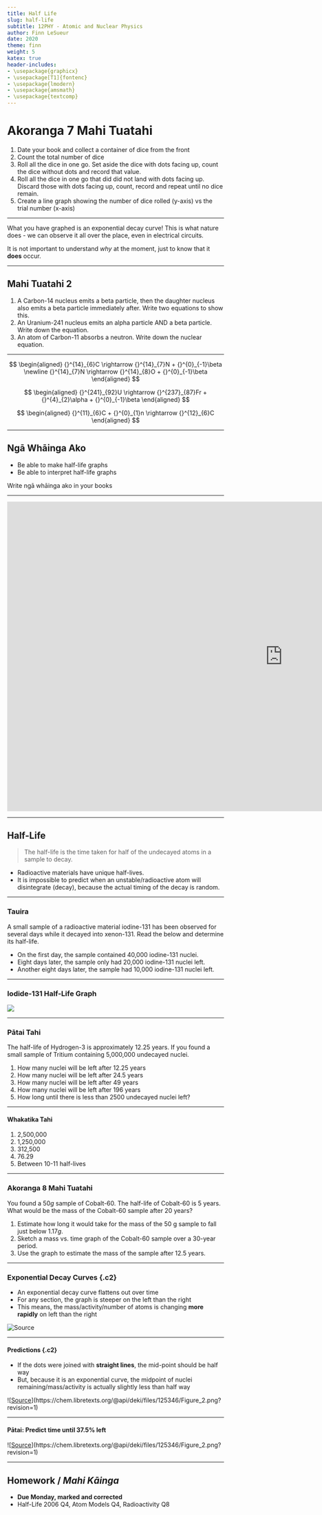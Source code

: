 ```yaml
---
title: Half Life
slug: half-life
subtitle: 12PHY - Atomic and Nuclear Physics
author: Finn LeSueur
date: 2020
theme: finn
weight: 5
katex: true
header-includes:
- \usepackage{graphicx}
- \usepackage[T1]{fontenc}
- \usepackage{lmodern}
- \usepackage{amsmath}
- \usepackage{textcomp}
---
```


# Akoranga 7 Mahi Tuatahi

1. Date your book and collect a container of dice from the front
2. Count the total number of dice
3. Roll all the dice in one go. Set aside the dice with dots facing up, count the dice without dots and record that value.
4. Roll all the dice in one go that did did not land with dots facing up. Discard those with dots facing up, count, record and repeat until no dice remain.
5. Create a line graph showing the number of dice rolled (y-axis) vs the trial number (x-axis)

---

What you have graphed is an exponential decay curve! This is what nature does - we can observe it all over the place, even in electrical circuits.

It is not important to understand _why_ at the moment, just to know that it __does__ occur.

---

## Mahi Tuatahi 2

1. A Carbon-14 nucleus emits a beta particle, then the daughter nucleus also emits a beta particle immediately after. Write two equations to show this.
2. An Uranium-241 nucleus emits an alpha particle AND a beta particle. Write down the equation.
3. An atom of Carbon-11 absorbs a neutron. Write down the nuclear equation.

---
$$
\begin{aligned}
	{}^{14}_{6}C \rightarrow {}^{14}_{7}N + {}^{0}_{-1}\beta \newline
	{}^{14}_{7}N \rightarrow {}^{14}_{8}O + {}^{0}_{-1}\beta
\end{aligned}
$$

$$
\begin{aligned}
	{}^{241}_{92}U \rightarrow {}^{237}_{87}Fr + {}^{4}_{2}\alpha + {}^{0}_{-1}\beta
\end{aligned}
$$

$$
\begin{aligned}
	{}^{11}_{6}C + {}^{0}_{1}n \rightarrow {}^{12}_{6}C
\end{aligned}
$$

---

## Ngā Whāinga Ako

- Be able to make half-life graphs
- Be able to interpret half-life graphs

<p class="instruction">Write ngā whāinga ako in your books</p>

---

<iframe width="1280" height="720" src="https://www.youtube.com/embed/zXw2cOSBB8E" frameborder="0" allow="accelerometer; autoplay; clipboard-write; encrypted-media; gyroscope; picture-in-picture" allowfullscreen></iframe>

---

## Half-Life

> The half-life is the time taken for half of the undecayed atoms in a sample to decay.

- Radioactive materials have unique half-lives.
- It is impossible to predict when an unstable/radioactive atom will disintegrate (decay), because the actual timing of the decay is random.

---

### Tauira

A small sample of a radioactive material iodine-131 has been observed for several days while it decayed into xenon-131. Read the below and determine its half-life.

- On the first day, the sample contained 40,000 iodine-131 nuclei.
- Eight days later, the sample only had 20,000 iodine-131 nuclei left.
- Another eight days later, the sample had 10,000 iodine-131 nuclei left.

---

### Iodide-131 Half-Life Graph

![](../assets/5-half-life-graph.png)

---

### Pātai Tahi

The half-life of Hydrogen-3 is approximately 12.25 years. If you found a small sample of Tritium containing 5,000,000 undecayed nuclei.

1. How many nuclei will be left after 12.25 years
2. How many nuclei will be left after 24.5 years
3. How many nuclei will be left after 49 years
4. How many nuclei will be left after 196 years
5. How long until there is less than 2500 undecayed nuclei left?

---

#### Whakatika Tahi

1. 2,500,000
2. 1,250,000
3. 312,500
4. 76.29
5. Between 10-11 half-lives

---

### Akoranga 8 Mahi Tuatahi

You found a $50 g$ sample of Cobalt-60. The half-life of Cobalt-60 is 5 years.
What would be the mass of the Cobalt-60 sample after 20 years?

1. Estimate how long it would take for the mass of the 50 g sample to fall just below $1.17 g$.
2. Sketch a mass vs. time graph of the Cobalt-60 sample over a 30-year period.
3. Use the graph to estimate the mass of the sample after 12.5 years.

---

### Exponential Decay Curves {.c2}

- An exponential decay curve flattens out over time
- For any section, the graph is steeper on the left than the right
- This means, the mass/activity/number of atoms is changing __more rapidly__ on left than the right

![[Source](https://mathbitsnotebook.com/Algebra1/FunctionGraphs/FNGTypeExponential.html)](https://mathbitsnotebook.com/Algebra1/FunctionGraphs/expdecay2.jpg)

---

#### Predictions {.c2}

- If the dots were joined with __straight lines__, the mid-point should be half way
- But, because it is an exponential curve, the midpoint of nuclei remaining/mass/activity is actually slightly less than half way

![[Source](https://chem.libretexts.org/Bookshelves/Introductory_Chemistry/Book%3A_The_Basics_of_GOB_Chemistry_(Ball_et_al.)/11%3A_Nuclear_Chemistry/11.02%3A_Half-Life)](https://chem.libretexts.org/@api/deki/files/125346/Figure_2.png?revision=1)

---

#### Pātai: Predict time until 37.5% left

![[Source](https://chem.libretexts.org/Bookshelves/Introductory_Chemistry/Book%3A_The_Basics_of_GOB_Chemistry_(Ball_et_al.)/11%3A_Nuclear_Chemistry/11.02%3A_Half-Life)](https://chem.libretexts.org/@api/deki/files/125346/Figure_2.png?revision=1)

---

## Homework / _Mahi Kāinga_

-  __Due Monday, marked and corrected__
- Half-Life 2006 Q4, Atom Models Q4, Radioactivity Q8
